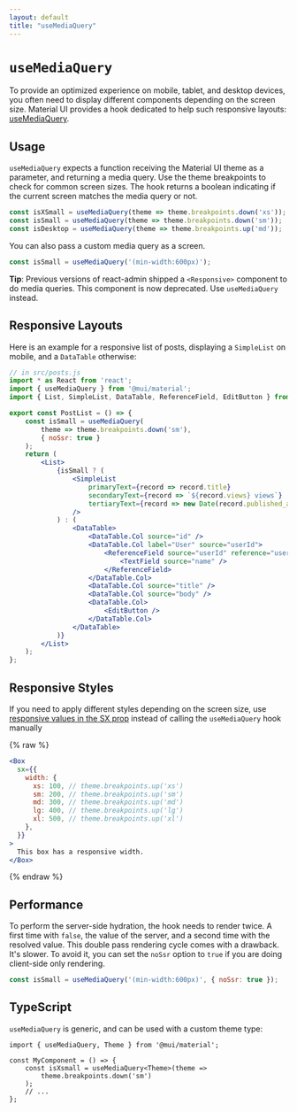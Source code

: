 ```yaml
---
layout: default
title: "useMediaQuery"
---
```


# `useMediaQuery`

To provide an optimized experience on mobile, tablet, and desktop devices, you often need to display different components depending on the screen size. Material UI provides a hook dedicated to help such responsive layouts: [useMediaQuery](https://mui.com/material-ui/react-use-media-query/#usemediaquery-query-options-matches).

## Usage

`useMediaQuery` expects a function receiving the Material UI theme as a parameter, and returning a media query. Use the theme breakpoints to check for common screen sizes. The hook returns a boolean indicating if the current screen matches the media query or not.

```jsx
const isXSmall = useMediaQuery(theme => theme.breakpoints.down('xs'));
const isSmall = useMediaQuery(theme => theme.breakpoints.down('sm'));
const isDesktop = useMediaQuery(theme => theme.breakpoints.up('md'));
```

You can also pass a custom media query as a screen.

```jsx
const isSmall = useMediaQuery('(min-width:600px)');
```

**Tip**: Previous versions of react-admin shipped a `<Responsive>` component to do media queries. This component is now deprecated. Use `useMediaQuery` instead.

## Responsive Layouts

Here is an example for a responsive list of posts, displaying a `SimpleList` on mobile, and a `DataTable` otherwise:

```jsx
// in src/posts.js
import * as React from 'react';
import { useMediaQuery } from '@mui/material';
import { List, SimpleList, DataTable, ReferenceField, EditButton } from 'react-admin';

export const PostList = () => {
    const isSmall = useMediaQuery(
        theme => theme.breakpoints.down('sm'),
        { noSsr: true }
    );
    return (
        <List>
            {isSmall ? (
                <SimpleList
                    primaryText={record => record.title}
                    secondaryText={record => `${record.views} views`}
                    tertiaryText={record => new Date(record.published_at).toLocaleDateString()}
                />
            ) : (
                <DataTable>
                    <DataTable.Col source="id" />
                    <DataTable.Col label="User" source="userId">
                        <ReferenceField source="userId" reference="users">
                            <TextField source="name" />
                        </ReferenceField>
                    </DataTable.Col>
                    <DataTable.Col source="title" />
                    <DataTable.Col source="body" />
                    <DataTable.Col>
                        <EditButton />
                    </DataTable.Col>
                </DataTable>
            )}
        </List>
    );
};
```

## Responsive Styles

If you need to apply different styles depending on the screen size, use [responsive values in the SX prop](./SX.md#responsive-values) instead of calling the `useMediaQuery` hook manually

{% raw %}
```jsx
<Box
  sx={{
    width: {
      xs: 100, // theme.breakpoints.up('xs')
      sm: 200, // theme.breakpoints.up('sm')
      md: 300, // theme.breakpoints.up('md')
      lg: 400, // theme.breakpoints.up('lg')
      xl: 500, // theme.breakpoints.up('xl')
    },
  }}
>
  This box has a responsive width.
</Box>
```
{% endraw %}

## Performance

To perform the server-side hydration, the hook needs to render twice. A first time with `false`, the value of the server, and a second time with the resolved value. This double pass rendering cycle comes with a drawback. It's slower. To avoid it, you can set the `noSsr` option to `true` if you are doing client-side only rendering.

```jsx
const isSmall = useMediaQuery('(min-width:600px)', { noSsr: true });
```

## TypeScript

`useMediaQuery` is generic, and can be used with a custom theme type:

```tsx
import { useMediaQuery, Theme } from '@mui/material';

const MyComponent = () => {
    const isXsmall = useMediaQuery<Theme>(theme =>
        theme.breakpoints.down('sm')
    );
    // ...
};
```